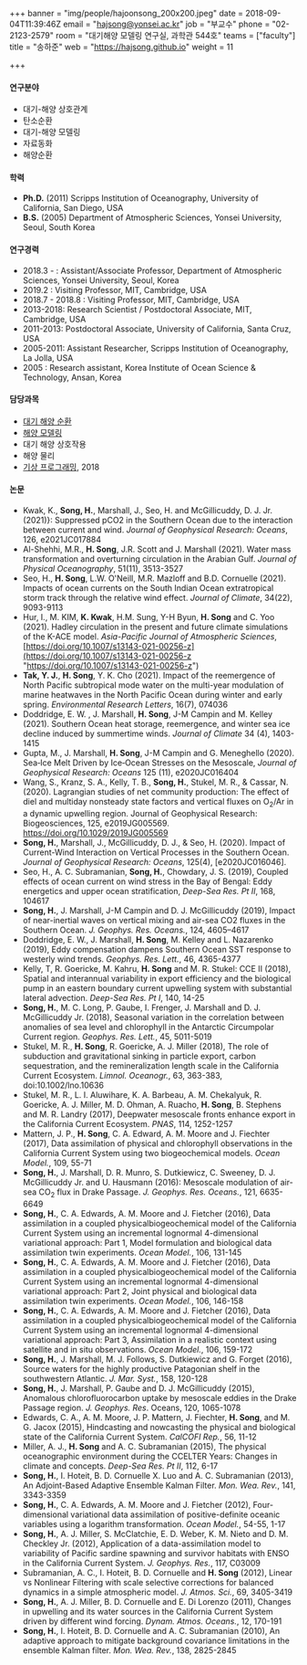 +++
banner = "img/people/hajoonsong_200x200.jpeg"
date = 2018-09-04T11:39:46Z
email = "hajsong@yonsei.ac.kr"
job = "부교수"
phone = "02-2123-2579"
room = "대기해양 모델링 연구실, 과학관 544호"
teams = ["faculty"]
title = "송하준"
web = "https://hajsong.github.io"
weight = 11

+++
#### 연구분야

* 대기-해양 상호관계
* 탄소순환
* 대기-해양 모델링
* 자료동화
* 해양순환

#### 학력

* **Ph.D.** (2011) Scripps Institution of Oceanography, University of California, San Diego, USA
* **B.S.** (2005) Department of Atmospheric Sciences, Yonsei University, Seoul, South Korea

#### 연구경력

* 2018.3 - : Assistant/Associate Professor, Department of Atmospheric Sciences, Yonsei University, Seoul, Korea
* 2019.2 : Visiting Professor, MIT, Cambridge, USA
* 2018.7 - 2018.8 : Visiting Professor, MIT, Cambridge, USA
* 2013-2018: Research Scientist / Postdoctoral Associate, MIT, Cambridge, USA
* 2011-2013: Postdoctoral Associate, University of California, Santa Cruz, USA
* 2005-2011: Assistant Researcher, Scripps Institution of Oceanography, La Jolla, USA
* 2005 : Research assistant, Korea Institute of Ocean Science & Technology, Ansan, Korea

#### 담당과목

* [대기 해양 순환](https://hajsong.github.io/ATM2106/)
* [해양 모델링](https://hajsong.github.io/ATM9107/)
* 대기 해양 상호작용
* 해양 물리
* [기상 프로그래밍](https://hajsong.github.io/ATM4110/), 2018

#### 논문

* Kwak, K., **Song, H.**, Marshall, J., Seo, H. and McGillicuddy, D. J. Jr. (2021)}: Suppressed pCO2 in the Southern Ocean due to the interaction between current and wind. _Journal of Geophysical Research: Oceans_, 126, e2021JC017884
* Al-Shehhi, M.R., **H. Song**, J.R. Scott and J. Marshall (2021). Water mass transformation and overturning circulation in the Arabian Gulf. _Journal of Physical Oceanography_, 51(11), 3513-3527
* Seo, H., **H. Song**, L.W. O'Neill, M.R. Mazloff and B.D. Cornuelle (2021). Impacts of ocean currents on the South Indian Ocean extratropical storm track through the relative wind effect. _Journal of Climate_, 34(22), 9093-9113
* Hur, I., M. KIM, **K. Kwak**, H.M. Sung, Y-H Byun, **H. Song** and C. Yoo (2021). Hadley circulation in the present and future climate simulations of the K-ACE model. _Asia-Pacific Journal of Atmospheric Sciences_, [https://doi.org/10.1007/s13143-021-00256-z](https://doi.org/10.1007/s13143-021-00256-z "https://doi.org/10.1007/s13143-021-00256-z")
* **Tak, Y. J.**, **H. Song**, Y. K. Cho (2021). Impact of the reemergence of North Pacific subtropical mode water on the multi-year modulation of marine heatwaves in the North Pacific Ocean during winter and early spring. _Environmental Research Letters_, 16(7), 074036
* Doddridge, E. W. , J. Marshall, **H. Song**, J-M Campin and M. Kelley (2021). Southern Ocean heat storage, reemergence, and winter sea ice decline induced by summertime winds. _Journal of Climate_ 34 (4), 1403-1415
* Gupta, M., J. Marshall, **H. Song**, J-M Campin and G. Meneghello (2020). Sea‐Ice Melt Driven by Ice‐Ocean Stresses on the Mesoscale, _Journal of Geophysical Research: Oceans_ 125 (11), e2020JC016404
* Wang, S., Kranz, S. A., Kelly, T. B., **Song, H.**, Stukel, M. R., & Cassar, N. (2020). Lagrangian studies of net community production: The effect of diel and multiday nonsteady state factors and vertical fluxes on O<sub>2</sub>/Ar in a dynamic upwelling region. Journal of Geophysical Research: Biogeosciences, 125, e2019JG005569. https://doi.org/10.1029/2019JG005569
* **Song, H.**, Marshall, J., McGillicuddy, D. J., & Seo, H. (2020). Impact of Current-Wind Interaction on Vertical Processes in the Southern Ocean. _Journal of Geophysical Research: Oceans_, 125(4), \[e2020JC016046\].
* Seo, H., A. C. Subramanian, **Song, H.**, Chowdary, J. S. (2019), Coupled effects of ocean current on wind stress in the Bay of Bengal: Eddy energetics and upper ocean stratification, _Deep-Sea Res. Pt II_, 168, 104617
* **Song, H.**, J. Marshall, J-M Campin and D. J. McGillicuddy (2019), Impact of near-inertial waves on vertical mixing and air-sea CO2 fluxes in the Southern Ocean. _J. Geophys. Res. Oceans._, 124, 4605–4617
* Doddridge, E. W., J. Marshall, **H. Song**, M. Kelley and L. Nazarenko (2019), Eddy compensation dampens Southern Ocean SST response to westerly wind trends. _Geophys. Res. Lett._, 46, 4365-4377
* Kelly, T, R. Goericke, M. Kahru, **H. Song** and M. R. Stukel: CCE II (2018), Spatial and interannual variability in export efficiency and the biological pump in an eastern boundary current upwelling system with substantial lateral advection. _Deep-Sea Res. Pt I_, 140, 14-25
* **Song, H.**, M. C. Long, P. Gaube, I. Frenger, J. Marshall and D. J. McGillicuddy Jr. (2018), Seasonal variation in the correlation between anomalies of sea level and chlorophyll in the Antarctic Circumpolar Current region. _Geophys. Res. Lett._, 45, 5011-5019
* Stukel, M. R., **H. Song**, R. Goericke, A. J. Miller (2018), The role of subduction and gravitational sinking in particle export, carbon sequestration, and the remineralization length scale in the California Current Ecosystem. _Limnol. Oceanogr._, 63, 363-383, doi:10.1002/lno.10636
* Stukel, M. R., L. I. Aluwihare, K. A. Barbeau, A. M. Chekalyuk, R. Goericke, A. J. Miller, M. D. Ohman, A. Ruacho, **H. Song**, B. Stephens and M. R. Landry (2017), Deepwater mesoscale fronts enhance export in the California Current Ecosystem. _PNAS_, 114, 1252-1257
* Mattern, J. P., **H. Song**, C. A. Edward, A. M. Moore and J. Fiechter (2017), Data assimilation of physical and chlorophyll observations in the California Current System using two biogeochemical models. _Ocean Model._, 109, 55-71
* **Song, H.**, J. Marshall, D. R. Munro, S. Dutkiewicz, C. Sweeney, D. J. McGillicuddy Jr. and U. Hausmann (2016): Mesoscale modulation of air-sea CO<sub>2</sub> flux in Drake Passage. _J. Geophys. Res. Oceans._, 121, 6635-6649
* **Song, H.**, C. A. Edwards, A. M. Moore and J. Fietcher (2016), Data assimilation in a coupled physicalbiogeochemical model of the California Current System using an incremental lognormal 4-dimensional variational approach: Part 1, Model formulation and biological data assimilation twin experiments. _Ocean Model._, 106, 131-145
* **Song, H.**, C. A. Edwards, A. M. Moore and J. Fietcher (2016), Data assimilation in a coupled physicalbiogeochemical model of the California Current System using an incremental lognormal 4-dimensional variational approach: Part 2, Joint physical and biological data assimilation twin experiments. _Ocean Model._, 106, 146-158
* **Song, H.**, C. A. Edwards, A. M. Moore and J. Fietcher (2016), Data assimilation in a coupled physicalbiogeochemical model of the California Current System using an incremental lognormal 4-dimensional variational approach: Part 3, Assimilation in a realistic context using satellite and in situ observations. _Ocean Model._, 106, 159-172
* **Song, H.**, J. Marshall, M. J. Follows, S. Dutkiewicz and G. Forget (2016), Source waters for the highly productive Patagonian shelf in the southwestern Atlantic. _J. Mar. Syst._, 158, 120-128
* **Song, H.**, J. Marshall, P. Gaube and D. J. McGillicuddy (2015), Anomalous chlorofluorocarbon uptake by mesoscale eddies in the Drake Passage region. _J. Geophys. Res_. Oceans, 120, 1065-1078
* Edwards, C. A., A. M. Moore, J. P. Mattern, J. Fiechter, **H. Song**, and M. G. Jacox (2015), Hindcasting and nowcasting the physical and biological state of the California Current System. _CalCOFI Rep._, 56, 11-12
* Miller, A. J., **H. Song** and A. C. Subramanian (2015), The physical oceanographic environment during the CCELTER Years: Changes in climate and concepts. _Deep-Sea Res. Pt II_, 112, 6-17
* **Song, H.**, I. Hoteit, B. D. Cornuelle X. Luo and A. C. Subramanian (2013), An Adjoint-Based Adaptive Ensemble Kalman Filter. _Mon. Wea. Rev._, 141, 3343-3359
* **Song, H.**, C. A. Edwards, A. M. Moore and J. Fietcher (2012), Four-dimensional variational data assimilation of positive-definite oceanic variables using a logarithm transformation. _Ocean Model._, 54-55, 1-17
* **Song, H.**, A. J. Miller, S. McClatchie, E. D. Weber, K. M. Nieto and D. M. Checkley Jr. (2012), Application of a data-assimilation model to variability of Pacific sardine spawning and survivor habitats with ENSO in the California Current System. _J. Geophys. Res._, 117, C03009
* Subramanian, A. C., I. Hoteit, B. D. Cornuelle and **H. Song** (2012), Linear vs Nonlinear Filtering with scale selective corrections for balanced dynamics in a simple atmospheric model. _J. Atmos. Sci._, 69, 3405-3419
* **Song, H.**, A. J. Miller, B. D. Cornuelle and E. Di Lorenzo (2011), Changes in upwelling and its water sources in the California Current System driven by different wind forcing. _Dynam. Atmos. Oceans._, 12, 170-191
* **Song, H.**, I. Hoteit, B. D. Cornuelle and A. C. Subramanian (2010), An adaptive approach to mitigate background covariance limitations in the ensemble Kalman filter. _Mon. Wea. Rev._, 138, 2825-2845

